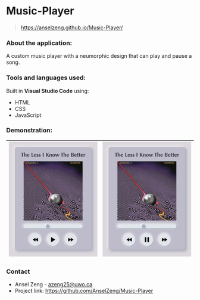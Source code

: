 # Music-Player

> https://anselzeng.github.io/Music-Player/

### About the application:
A custom music player with a neumorphic design that can play and pause a song.

### Tools and languages used:
Built in **Visual Studio Code** using:
* HTML
* CSS
* JavaScript

### Demonstration:

| ![Paused](https://github.com/AnselZeng/Music-Player/blob/master/Paused.png) | ![Playing](https://github.com/AnselZeng/Music-Player/blob/master/Playing.png) |
|:---:|:---:|

### Contact
* Ansel Zeng - azeng25@uwo.ca
* Project link: https://github.com/AnselZeng/Music-Player
